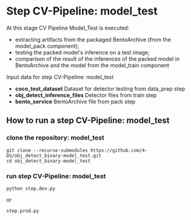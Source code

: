 # Step CV-Pipeline: model_test

At this stage CV Pipeline Model_Test is executed:
 - extracting artifacts from the packaged BentoArchive (from the model_pack component);
 - testing the packed model's inference on a test image;
 - comparison of the result of the inferences of the packed model in BentoArchive and the model from the model_train component

Input data for step CV-Pipeline: model_test
- **coco_test_dataset**
  Dataset for detector testing from data_prep step
- **obj_detect_inference_files**
  Detector files from train step
- **bento_service**
  BentoArchive file from pack step

## How to run a step CV-Pipeline: model_test

### clone the repository: model_test
```
git clone --recurse-submodules https://github.com/4-DS/obj_detect_binary-model_test.git
cd obj_detect_binary-model_test
```  

### run step CV-Pipeline: model_test
```
python step.dev.py
```  
or
```
step.prod.py
``` 
